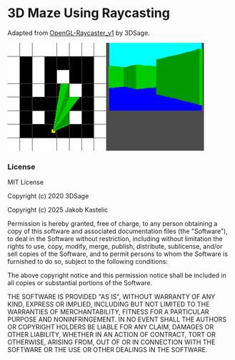 # 3D Maze Using Raycasting

Adapted from
[OpenGL-Raycaster_v1](https://github.com/3DSage/OpenGL-Raycaster_v1) by 3DSage.

![](ray.png)

### License

MIT License

Copyright (c) 2020 3DSage

Copyright (c) 2025 Jakob Kastelic

Permission is hereby granted, free of charge, to any person obtaining a copy
of this software and associated documentation files (the "Software"), to deal
in the Software without restriction, including without limitation the rights
to use, copy, modify, merge, publish, distribute, sublicense, and/or sell
copies of the Software, and to permit persons to whom the Software is
furnished to do so, subject to the following conditions:

The above copyright notice and this permission notice shall be included in all
copies or substantial portions of the Software.

THE SOFTWARE IS PROVIDED "AS IS", WITHOUT WARRANTY OF ANY KIND, EXPRESS OR
IMPLIED, INCLUDING BUT NOT LIMITED TO THE WARRANTIES OF MERCHANTABILITY,
FITNESS FOR A PARTICULAR PURPOSE AND NONINFRINGEMENT. IN NO EVENT SHALL THE
AUTHORS OR COPYRIGHT HOLDERS BE LIABLE FOR ANY CLAIM, DAMAGES OR OTHER
LIABILITY, WHETHER IN AN ACTION OF CONTRACT, TORT OR OTHERWISE, ARISING FROM,
OUT OF OR IN CONNECTION WITH THE SOFTWARE OR THE USE OR OTHER DEALINGS IN THE
SOFTWARE.

